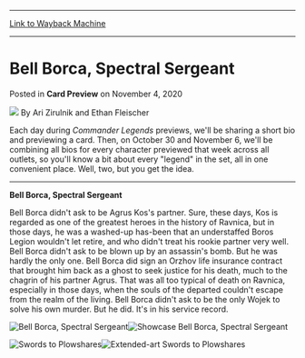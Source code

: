 
---
[Link to Wayback Machine](https://web.archive.org/web/20201109160325/https://magic.wizards.com/en/articles/archive/card-preview/bell-borca-sargento-espectral-2020-11-04)

[_metadata_:author]:- "Ari Zirulnik and Ethan Fleischer"
[_metadata_:description]:- "Each day during Commander Legends previews, we'll be sharing a short bio and previewing a card."
[_metadata_:generator]:- "Drupal 7 (http://drupal.org)"
[_metadata_:node]:- "1515696"
[_metadata_:publish_date]:- "2020-11-04"
[_metadata_:source]:- "div-main-content"
[_metadata_:title]:- "Bell Borca, Spectral Sergeant"
[_metadata_:wayback_capture_timestamp]:- "2020-11-09 16:03:25"
[_metadata_:wayback_raw_url]:- "https://web.archive.org/web/20201109160325id_/https://magic.wizards.com/en/articles/archive/card-preview/bell-borca-sargento-espectral-2020-11-04"
[_metadata_:wayback_url]:- "https://magic.wizards.com/en/articles/archive/card-preview/bell-borca-sargento-espectral-2020-11-04"
---


Bell Borca, Spectral Sergeant
=============================



 Posted in **Card Preview**
 on November 4, 2020 






![](https://media.magic.wizards.com/styles/auth_small/public/images/hero/2018_Daily_WOTC_icon_0.jpg)
By Ari Zirulnik and Ethan Fleischer











Each day during *Commander Legends* previews, we'll be sharing a short bio and previewing a card. Then, on October 30 and November 6, we'll be combining all bios for every character previewed that week across all outlets, so you'll know a bit about every "legend" in the set, all in one convenient place. Well, two, but you get the idea.




---

**Bell Borca, Spectral Sergeant**


Bell Borca didn't ask to be Agrus Kos's partner. Sure, these days, Kos is regarded as one of the greatest heroes in the history of Ravnica, but in those days, he was a washed-up has-been that an understaffed Boros Legion wouldn't let retire, and who didn't treat his rookie partner very well. Bell Borca didn't ask to be blown up by an assassin's bomb. But he was hardly the only one. Bell Borca did sign an Orzhov life insurance contract that brought him back as a ghost to seek justice for his death, much to the chagrin of his partner Agrus. That was all too typical of death on Ravnica, especially in those days, when the souls of the departed couldn't escape from the realm of the living. Bell Borca didn't ask to be the only Wojek to solve his own murder. But he did. It's in his service record.


![Bell Borca, Spectral Sergeant](https://media.wizards.com/2020/cmr/en_QmrKcm9UCj.png)![Showcase Bell Borca, Spectral Sergeant](https://media.wizards.com/2020/cmr/en_cNYaOqK99Q.png)


![Swords to Plowshares](https://media.wizards.com/2020/cmr/en_leKlVZw84C.png)![Extended-art Swords to Plowshares](https://media.wizards.com/2020/cmr/en_x87fYe2BBs.png)







